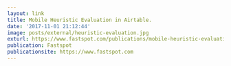 ```yaml
---
layout: link
title: Mobile Heuristic Evaluation in Airtable.
date: '2017-11-01 21:12:44'
image: posts/external/heuristic-evaluation.jpg
exturl: https://www.fastspot.com/publications/mobile-heuristic-evaluation-with-airtable/
publication: Fastspot
publicationsite: https://www.fastspot.com
---
```

